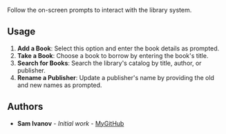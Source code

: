 Follow the on-screen prompts to interact with the library system.

## Usage

1. **Add a Book**: Select this option and enter the book details as prompted.
2. **Take a Book**: Choose a book to borrow by entering the book's title.
3. **Search for Books**: Search the library's catalog by title, author, or publisher.
4. **Rename a Publisher**: Update a publisher's name by providing the old and new names as prompted.

## Authors

- **Sam Ivanov** - *Initial work* - [MyGitHub](https://github.com/SamIvanov7)